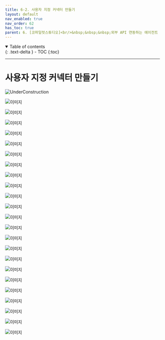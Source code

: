 ```yaml
---
title: 6-2. 사용자 지정 커넥터 만들기
layout: default
nav_enabled: true
nav_order: 62
has_toc: true
parent: 6. [코파일럿스튜디오]<br/>&nbsp;&nbsp;&nbsp;외부 API 연동하는 에이전트
---
```


<details open markdown="block">
  <summary>
    Table of contents
  </summary>
  {: .text-delta }
- TOC
{:toc}
</details>

---

# 사용자 지정 커넥터 만들기

![UnderConstruction](/copilot/assets/UC.jpg)



![이미지](../assets/60/62_01.png)



![이미지](../assets/60/62_02.png)



![이미지](../assets/60/62_03.png)



![이미지](../assets/60/62_04.png)



![이미지](../assets/60/62_05.png)



![이미지](../assets/60/62_06.png)



![이미지](../assets/60/62_07.png)



![이미지](../assets/60/62_08.png)



![이미지](../assets/60/62_09.png)



![이미지](../assets/60/62_10.png)



![이미지](../assets/60/62_11.png)



![이미지](../assets/60/62_12.png)



![이미지](../assets/60/62_13.png)



![이미지](../assets/60/62_14.png)



![이미지](../assets/60/62_15.png)



![이미지](../assets/60/62_16.png)



![이미지](../assets/60/62_17.png)



![이미지](../assets/60/62_18.png)



![이미지](../assets/60/62_19.png)



![이미지](../assets/60/62_20.png)



![이미지](../assets/60/62_21.png)



![이미지](../assets/60/62_22.png)



![이미지](../assets/60/62_23.png)